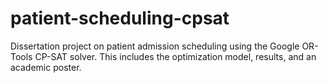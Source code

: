 # patient-scheduling-cpsat
Dissertation project on patient admission scheduling using the Google OR-Tools CP-SAT solver. This includes the optimization model, results, and an academic poster.
